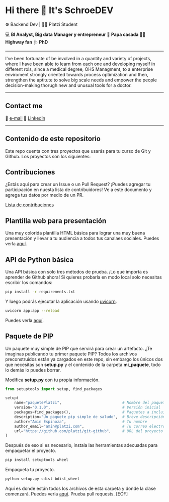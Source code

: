 # Hi there 👋 It's SchroeDEV

⚙️ Backend Dev | 👨‍🎓 Platzi Student

💻 **BI Analyst, Big data Manager y entrepreneur**
🥔 **Papa casada**
🚗🧳 **Highway fan**
🩺 **PhD**

---

I've been fortunate of be involved in a quantity and variety of projects, where I have been able to learn from each one and developing myself in different rols, since a medical degree, OHS Managment, to a enterprise enviroment strongly oriented towards process optimization and then, strengthen the aptitute to solve big scale needs and empower the people decision-making thorugh new and unusual tools for a doctor.

---

## Contact me

📧 [e-mail](lambda2356@gmail.com)
💼 [Linkedin](https://www.linkedin.com/in/ioannes-schroeder-7b46872a0/)

---

## Contenido de este repositorio

Este repo cuenta con tres proyectos que usarás para tu curso de Git y Github.
Los proyectos son los siguientes:

## Contribuciones

¿Estás aquí para crear un Issue o un Pull Request? ¡Puedes agregar tu participación en nuesta lista de contribuidores! Ve a este documento y agrega tus datos por medio de un PR.

[Lista de contribuciones](/Contribuciones.md)

## Plantilla web para presentación

Una muy colorida plantilla HTML básica para lograr una muy buena presentación y llevar a tu audiencia a todos tus canalaes sociales.
Puedes verla [aquí](/miSitio/).

## API de Python básica

Una API básica con solo tres métodos de prueba. ¡Lo que importa es aprender de Github ahora!
Si quieres probarla en modo local solo necesitas escribir los comandos:

```bash
pip install -r requirements.txt
```

Y luego podrás ejecutar la aplicación usando [uvicorn](https://www.uvicorn.org/).

```bash
uvicorn app:app --reload
```

Puedes verla [aquí](/API_Python/).

## Paquete de PIP

Un paquete muy simple de PIP que servirá para crear un artefacto. ¿Te imaginas publicando tu primer paquete PIP?
Todos los archivos preconstruidos están ya cargados en este repo, sin embargo los únicos dos que necesitas son **setup.py** y el contenido de la carpeta **mi_paquete**, todo lo demás lo puedes borrar.

Modifica **setup.py** con tu propia información.

```python
from setuptools import setup, find_packages

setup(
    name="paquetePlatzi",                           # Nombre del paquete
    version="0.1.0",                                # Versión inicial
    packages=find_packages(),                       # Paquetes a incluir
    description="Un paquete pip simple de saludo",  # Breve descripción
    author="Amin Espinoza",                         # Tu nombre
    author_email="amin@platzi.com",                 # Tu correo electrónico
    url="https://github.com/platzi/git-github",     # URL del proyecto
)
```

Después de eso si es necesario, instala las herramientas adecuadas para empaquetar el proyecto.

```bash
pip install setuptools wheel
```

Empaqueta tu proyecto.

```bash
python setup.py sdist bdist_wheel
```

Aquí es donde están todos los archivos de esta carpeta y donde la clase comenzará.
Puedes verla [aquí](/Paquete/).
Prueba pull requests.
[EOF]
